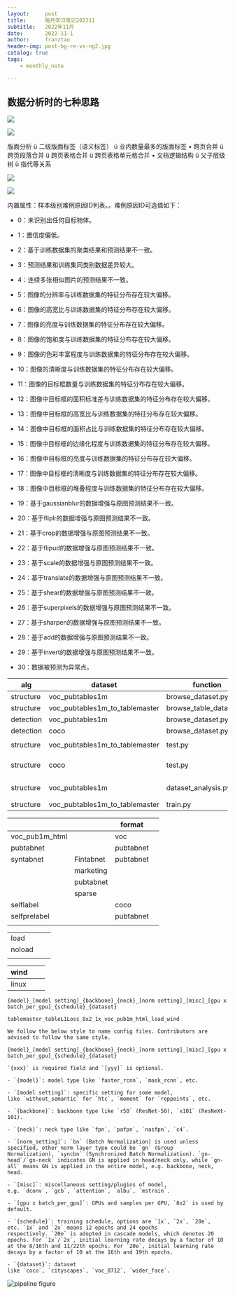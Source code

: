 ```yaml
---
layout:     post
title:      每月学习笔记202211
subtitle:   2022年11月
date:       2022-11-1
author:     franztao
header-img: post-bg-re-vs-ng2.jpg
catalog: true
tags:
    - monthly_note

---
```


## 数据分析时的七种思路

![](https://pic2.zhimg.com/80/v2-e95314d1154487be8d25b891301bdee5_720w.webp)

![](https://pic3.zhimg.com/80/v2-84d44b75d1f3c94cf27ecdbbc3638356_720w.webp)

版面分析
ü 二级版面标签（语义标签）
ü 业内数量最多的版面标签
• 跨页合并
ü 跨页段落合并
ü 跨页表格合并
ü 跨页表格单元格合并
• 文档逻辑结构
ü 父子层级树
ü 指代等关系

![](C:\Users\franztao\AppData\Roaming\marktext\images\2022-11-26-22-12-52-image.png)

![](C:\Users\franztao\AppData\Roaming\marktext\images\2022-11-28-11-05-48-image.png)

内置属性：样本级别难例原因ID列表。。难例原因ID可选值如下：

- 0：未识别出任何目标物体。

- 1：置信度偏低。

- 2：基于训练数据集的聚类结果和预测结果不一致。

- 3：预测结果和训练集同类别数据差异较大。

- 4：连续多张相似图片的预测结果不一致。

- 5：图像的分辨率与训练数据集的特征分布存在较大偏移。

- 6：图像的高宽比与训练数据集的特征分布存在较大偏移。

- 7：图像的亮度与训练数据集的特征分布存在较大偏移。

- 8：图像的饱和度与训练数据集的特征分布存在较大偏移。

- 9：图像的色彩丰富程度与训练数据集的特征分布存在较大偏移。

- 10：图像的清晰度与训练数据集的特征分布存在较大偏移。

- 11：图像的目标框数量与训练数据集的特征分布存在较大偏移。

- 12：图像中目标框的面积标准差与训练数据集的特征分布存在较大偏移。

- 13：图像中目标框的高宽比与训练数据集的特征分布存在较大偏移。

- 14：图像中目标框的面积占比与训练数据集的特征分布存在较大偏移。

- 15：图像中目标框的边缘化程度与训练数据集的特征分布存在较大偏移。

- 16：图像中目标框的亮度与训练数据集的特征分布存在较大偏移。

- 17：图像中目标框的清晰度与训练数据集的特征分布存在较大偏移。

- 18：图像中目标框的堆叠程度与训练数据集的特征分布存在较大偏移。

- 19：基于gaussianblur的数据增强与原图预测结果不一致。

- 20：基于fliplr的数据增强与原图预测结果不一致。

- 21：基于crop的数据增强与原图预测结果不一致。

- 22：基于flipud的数据增强与原图预测结果不一致。

- 23：基于scale的数据增强与原图预测结果不一致。

- 24：基于translate的数据增强与原图预测结果不一致。

- 25：基于shear的数据增强与原图预测结果不一致。

- 26：基于superpixels的数据增强与原图预测结果不一致。

- 27：基于sharpen的数据增强与原图预测结果不一致。

- 28：基于add的数据增强与原图预测结果不一致。

- 29：基于invert的数据增强与原图预测结果不一致。

- 30：数据被预测为异常点。

| alg       | dataset                        | function                | test         | script                                                                                                                                   |     |
| --------- | ------------------------------ | ----------------------- | ------------ | ---------------------------------------------------------------------------------------------------------------------------------------- | --- |
| structure | voc_pubtables1m                | browse_dataset.py       | visual       | test_browse_dataset_voc_pubtables1m_dataset_structure                                                                                    | ok  |
| structure | voc_pubtables1m_to_tablemaster | browse_table_dataset.py | visual       | test_browse_table_dataset_voc_pubtables1m_to_tablemaster_dataset_structure                                                               | ok  |
| detection | voc_pubtables1m                | browse_dataset.py       | visual       | test_browse_dataset_voc_pubtables1m_dataset_detection                                                                                    | ok  |
| detection | coco                           | browse_dataset.py       | visual       | test_browse_dataset_coco_dataset                                                                                                         | ok  |
|           |                                |                         |              |                                                                                                                                          |     |
| structure | voc_pubtables1m_to_tablemaster | test.py                 | infer,metric | test_mmdet_testpy_voc_pub1m_tablemaster_dataset                                                                                          |     |
| structure | coco                           | test.py                 | infer        | test_mmocr_testpy_coco_selflabel_dataset<br/>test_mmdet_testpy_coco_selflabel_dataset<br/>test_mmdet_testpy_coco_selflabel_dataset_linux | ok  |
|           |                                |                         |              |                                                                                                                                          |     |
| structure | voc_pubtables1m                | dataset_analysis.py     | analysis     | test_dataset_analysis_voc_pubtables1m_dataset                                                                                            | ok  |
|           |                                |                         |              |                                                                                                                                          |     |
|           |                                |                         |              |                                                                                                                                          |     |
| structure | voc_pubtables1m_to_tablemaster | train.py                | train        | test_trainpy_voc_pubtables1m_tablemaster_dataset_structure                                                                               |     |

|                |           | format    |     |
| -------------- | --------- | --------- | --- |
| voc_pub1m_html |           | voc       |     |
| pubtabnet      |           | pubtabnet |     |
| syntabnet      | Fintabnet | pubtabnet |     |
|                | marketing |           |     |
|                | pubtabnet |           |     |
|                | sparse    |           |     |
| selflabel      |           | coco      |     |
| selfprelabel   |           | pubtabnet |     |
|                |           |           |     |

|        |     |     |
| ------ | --- | --- |
| load   |     |     |
| noload |     |     |
|        |     |     |

| wind  |     |     |
| ----- | --- | --- |
| linux |     |     |

```
{model}_[model setting]_{backbone}_{neck}_[norm setting]_[misc]_[gpu x batch_per_gpu]_{schedule}_{dataset}

tablemaster_tableL1Loss_8x2_1x_voc_pub1m_html_load_wind
```

```
We follow the below style to name config files. Contributors are advised to follow the same style.

{model}_[model setting]_{backbone}_{neck}_[norm setting]_[misc]_[gpu x batch_per_gpu]_{schedule}_{dataset}

`{xxx}` is required field and `[yyy]` is optional.

- `{model}`: model type like `faster_rcnn`, `mask_rcnn`, etc.

- `[model setting]`: specific setting for some model, like `without_semantic` for `htc`, `moment` for `reppoints`, etc.

- `{backbone}`: backbone type like `r50` (ResNet-50), `x101` (ResNeXt-101).

- `{neck}`: neck type like `fpn`, `pafpn`, `nasfpn`, `c4`.

- `[norm_setting]`: `bn` (Batch Normalization) is used unless specified, other norm layer type could be `gn` (Group Normalization), `syncbn` (Synchronized Batch Normalization). `gn-head`/`gn-neck` indicates GN is applied in head/neck only, while `gn-all` means GN is applied in the entire model, e.g. backbone, neck, head.

- `[misc]`: miscellaneous setting/plugins of model, e.g. `dconv`, `gcb`, `attention`, `albu`, `mstrain`.

- `[gpu x batch_per_gpu]`: GPUs and samples per GPU, `8x2` is used by default.

- `{schedule}`: training schedule, options are `1x`, `2x`, `20e`, etc. `1x` and `2x` means 12 epochs and 24 epochs respectively. `20e` is adopted in cascade models, which denotes 20 epochs. For `1x`/`2x`, initial learning rate decays by a factor of 10 at the 8/16th and 11/22th epochs. For `20e`, initial learning rate decays by a factor of 10 at the 16th and 19th epochs.

- `{dataset}`: dataset like `coco`, `cityscapes`, `voc_0712`, `wider_face`.
```

![pipeline figure](https://mmdetection.readthedocs.io/en/latest/_images/data_pipeline.png)

